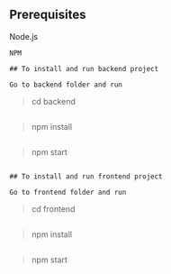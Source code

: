## Prerequisites
Node.js
```
NPM

## To install and run backend project

Go to backend folder and run

```
> cd backend
```

```
> npm install
```

```
> npm start
```

## To install and run frontend project

Go to frontend folder and run

```
> cd frontend
```

```
> npm install
```

```
> npm start
```
